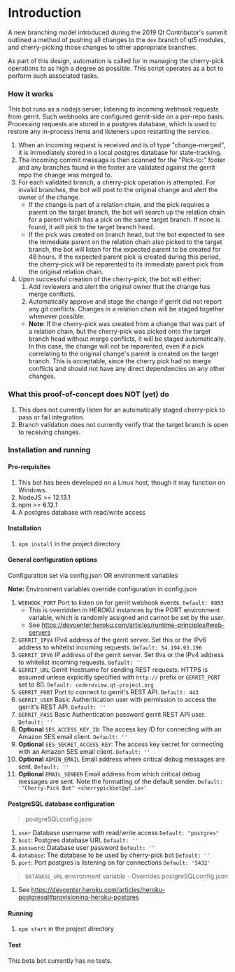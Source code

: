 # Introduction
A new branching model introduced during the 2019 Qt Contributor's summit
outlined a method of pushing all changes to the `dev` branch of qt5
modules, and cherry-picking those changes to other appropriate branches.

As part of this design, automation is called for in managing the
cherry-pick operations to as high a degree as possible. This script
operates as a bot to perform such associated tasks.

### How it works
This bot runs as a nodejs server, listening to incoming webhook requests
from gerrit. Such webhooks are configured gerrit-side on a per-repo basis.
Processing requests are stored in a postgres database, which is used
to restore any in-process items and listeners upon restarting the service.

1. When an incoming request is received and is of type "change-merged",
   it is immediately stored in a local postgres database for state-tracking.
2. The incoming commit message is then scanned for the "Pick-to:" footer
   and any branches found in the footer are validated against the gerrit
   repo the change was merged to.
3. For each validated branch, a cherry-pick operation is attempted. For
   invalid branches, the bot will post to the original change and alert the
   owner of the change.
    -  If the change is part of a relation chain, and the pick
       requires a parent on the target branch, the bot will search up the
       relation chain for a parent which has a pick on the same target branch.
       If none is found, it will pick to the target branch head.
    -  If the pick was created on branch head, but the bot expected to see
       the immediate parent on the relation chain also picked to the target
       branch, the bot will listen for the expected parent to be created
       for 48 hours. If the expected parent pick is created during this
       period, the cherry-pick will be reparented to its immediate parent
       pick from the original relation chain.
4. Upon successful creation of the cherry-pick, the bot will either:
    1. Add reviewers and alert the original owner that the change has
       merge conflicts.
    2. Automatically approve and stage the change if gerrit did not
       report any git conflicts. Changes in a relation chain will be staged
       together whenever possible.
    -  **Note**: If the cherry-pick was created from a change that was part of
       a relation chain, but the cherry-pick was picked onto the target
       branch head without merge conflicts, it will be staged automatically.
       In this case, the change will not be reparented, even if a pick
       correlating to the original change's parent is created on the
       target branch. This is acceptable, since the cherry pick had no
       merge conflicts and should not have any direct dependencies on
       any other changes.



### What this proof-of-concept does NOT (yet) do
1. This does not currently listen for an automatically staged cherry-pick
   to pass or fail integration.
2. Branch validation does not currently verify that the target branch
   is open to receiving changes.

### Installation and running

#### Pre-requisites
1. This bot has been developed on a Linux host, though it may function
   on Windows.
2. NodeJS >= 12.13.1
3. npm >= 6.12.1
4. A postgres database with read/write access

#### Installation
1. `npm install` in the project directory

#### General configuration options
Configuration set via config.json OR environment variables

**Note:** Environment variables override configuration in config.json

1. `WEBHOOK_PORT` Port to listen on for gerrit webhook events. `Default: 8083`
   - This is overridden in HEROKU instances by the PORT environment variable,
     which is randomly assigned and cannot be set by the user.
   - See https://devcenter.heroku.com/articles/runtime-principles#web-servers
2. `GERRIT_IPV4` IPv4 address of the gerrit server. Set this or the IPv6
   address to whitelist incoming requests. `Default: 54.194.93.196`
3. `GERRIT_IPV6` IP address of the gerrit server. Set this or the IPv4 address
   to whitelist incoming requests. `Default: ''`
4. `GERRIT_URL` Gerrit Hostname for sending REST requests. HTTPS is assumed
   unless explicitly specified with `http://` prefix or `GERRIT_PORT` set to 80.
   `Default: codereview.qt-project.org`
5. `GERRIT_PORT` Port to connect to gerrit's REST API. `Default: 443`
6. `GERRIT_USER` Basic Authentication user with permission to access the
   gerrit's REST API. `Default: ''`
7. `GERRIT_PASS` Basic Authentication password gerrit REST API user.
   `Default: ''`
8. **Optional** `SES_ACCESS_KEY_ID`: The access key ID for connecting with an Amazon SES
   email client. `Default: ''`
9. **Optional** `SES_SECRET_ACCESS_KEY`: The access key secret for connecting with an Amazon
   SES email client. `Default: ''`
10. **Optional** `ADMIN_EMAIL` Email address where critical debug messages are sent.
   `Default: ''`
11. **Optional** `EMAIL_SENDER` Email address from which critical debug messages are sent.
   Note the formatting of the default sender.
   `Default: '"Cherry-Pick Bot" <cherrypickbot@qt.io>'`

#### PostgreSQL database configuration
> postgreSQLconfig.json
1. `user` Database username with read/write access `Default: "postgres"`
2. `host`: Postgres database URL `Default: ''`
3. `password`: Database user password `Default: ''`
4. `database`: The database to be used by cherry-pick bot `Default: ''`
5. `port`: Port postgres is listening on for connections `Default: '5432'`

> `DATABASE_URL` environment variable - Overrides postgreSQLconfig.json
1. See https://devcenter.heroku.com/articles/heroku-postgresql#provisioning-heroku-postgres

#### Running
1. `npm start` in the project directory

#### Test
This beta bot currently has no tests.
